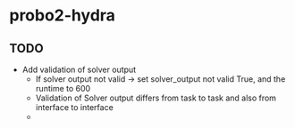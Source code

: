 # probo2-hydra

## TODO
- Add validation of solver output
  - If solver output not valid -> set solver_output not valid True, and the runtime to 600
  - Validation of Solver output differs from task to task and also from interface to interface
  - 